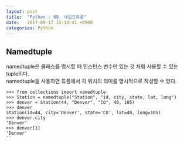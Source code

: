 ```yaml
---
layout: post
title:  "Python : 09. 네임드튜플"
date:   2017-09-17 15:10:41 +0900
categories: Python
---
```



## Namedtuple

namedtuple은 클래스를 명시할 때 인스턴스 변수만 있는 것 처럼 사용할 수 있는 tuple이다.<br>
namedtuple을 사용하면 튜플에서 각 위치의 의미를 명시적으로 작성할 수 있다.


```
>>> from collections import namedtuple
>>> Station = namedtuple("Station", "id, city, state, lat, long")
>>> denver = Station(44, "Denver", "CO", 40, 105)
>>> denver
Station(id=44, city='Denver', state='CO', lat=40, long=105)
>>> denver.city
'Denver'
>>> denver[1]
'Denver'
``
